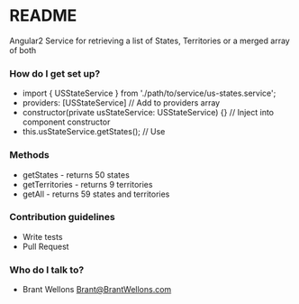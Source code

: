 # README #

Angular2 Service for retrieving a list of States, Territories or a merged array of both

### How do I get set up? ###

* import { USStateService } from './path/to/service/us-states.service';
* providers: [USStateService] // Add to providers array
* constructor(private usStateService: USStateService) {} // Inject into component constructor
* this.usStateService.getStates(); // Use

### Methods ###
* getStates - returns 50 states
* getTerritories - returns 9 territories
* getAll - returns 59 states and territories

### Contribution guidelines ###

* Write tests
* Pull Request

### Who do I talk to? ###

* Brant Wellons <Brant@BrantWellons.com>